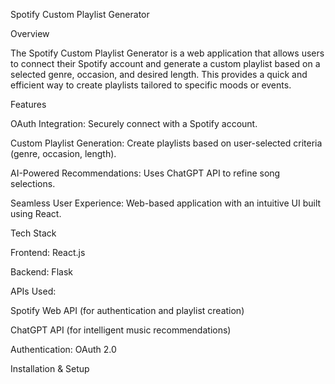 Spotify Custom Playlist Generator

Overview

The Spotify Custom Playlist Generator is a web application that allows users to connect their Spotify account and generate a custom playlist based on a selected genre, occasion, and desired length. This provides a quick and efficient way to create playlists tailored to specific moods or events.

Features

OAuth Integration: Securely connect with a Spotify account.

Custom Playlist Generation: Create playlists based on user-selected criteria (genre, occasion, length).

AI-Powered Recommendations: Uses ChatGPT API to refine song selections.

Seamless User Experience: Web-based application with an intuitive UI built using React.

Tech Stack

Frontend: React.js

Backend: Flask

APIs Used:

Spotify Web API (for authentication and playlist creation)

ChatGPT API (for intelligent music recommendations)

Authentication: OAuth 2.0

Installation & Setup
